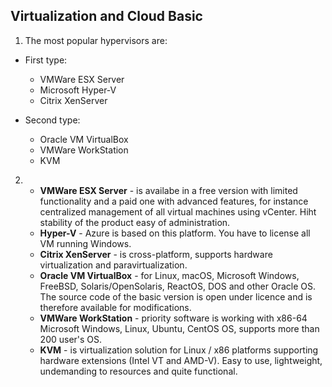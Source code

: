 ## Virtualization and Cloud Basic

1. The most popular hypervisors are:
* First type:
	* VMWare ESX Server
	* Microsoft Hyper-V
	* Citrix XenServer

* Second type:
	* Oracle VM VirtualBox
	* VMWare WorkStation
	* KVM


2. 
   * **VMWare ESX Server**    - is availabe in a free version with limited functionality and a paid one with advanced features, for instance centralized management of all virtual machines using vCenter. Hiht stability of the product easy of administration.
   * **Hyper-V**              - Azure is based on this platform. You have to license all VM running Windows.
   * **Citrix XenServer**     - is cross-platform, supports hardware virtualization and paravirtualization.
   * **Oracle VM VirtualBox** - for Linux, macOS, Microsoft Windows, FreeBSD, Solaris/OpenSolaris, ReactOS, DOS and other Oracle OS. The source code of the basic version is open under licence and is therefore available for modifications.
   * **VMWare WorkStation**   - priority software is working with x86-64 Microsoft Windows, Linux, Ubuntu, CentOS OS, supports more than 200 user's OS.
   * **KVM**                  - is virtualization solution for Linux / x86 platforms supporting hardware extensions (Intel VT and AMD-V). Easy to use, lightweight, undemanding to resources and quite functional.
